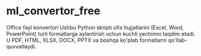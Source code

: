 # ml_convertor_free
Office fayl konvertori Ushbu Python skripti ofis hujjatlarini (Excel, Word, PowerPoint) turli formatlarga aylantirish uchun kuchli yechimni taqdim etadi. U PDF, HTML, XLSX, DOCX, PPTX va boshqa ko'plab formatlarni qo'llab-quvvatlaydi.    

